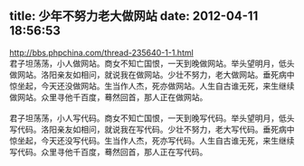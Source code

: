 title: 少年不努力老大做网站
date: 2012-04-11 18:56:53
---

http://bbs.phpchina.com/thread-235640-1-1.html<br/>君子坦荡荡，小人做网站。商女不知亡国恨，一天到晚做网站。举头望明月，低头做网站。洛阳亲友如相问，就说我在做网站。少壮不努力，老大做网站。垂死病中惊坐起，今天还没做网站。生当作人杰，死亦做网站。人生自古谁无死，来生继续做网站。众里寻他千百度，蓦然回首，那人正在做网站。<br/><br/>君子坦荡荡，小人写代码。商女不知亡国恨，一天到晚写代码。举头望明月，低头写代码。洛阳亲友如相问，就说我在写代码。少壮不努力，老大写代码。垂死病中惊坐起，今天还没写代码。生当作人杰，死亦写代码。人生自古谁无死，来生继续写代码。众里寻他千百度，蓦然回首，那人正在写代码。